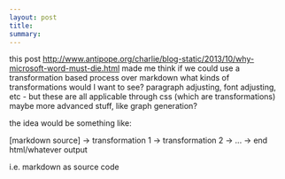 ```yaml
---
layout: post
title:
summary:
---
```


this post http://www.antipope.org/charlie/blog-static/2013/10/why-microsoft-word-must-die.html made me think if we could use a transformation based process over markdown
what kinds of transformations would I want to see? paragraph adjusting, font adjusting, etc - but these are all applicable through css (which are transformations)
maybe more advanced stuff, like graph generation?

the idea would be something like:

[markdown source] -> transformation 1 -> transformation 2 -> ... -> end html/whatever output

i.e. markdown as source code









